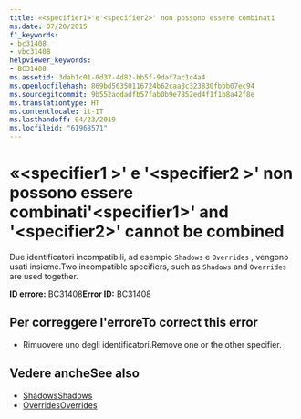 ```yaml
---
title: «<specifier1>'e'<specifier2>' non possono essere combinati
ms.date: 07/20/2015
f1_keywords:
- bc31408
- vbc31408
helpviewer_keywords:
- BC31408
ms.assetid: 3dab1c01-0d37-4d82-bb5f-9daf7ac1c4a4
ms.openlocfilehash: 869bd56350116724b62caa8c323830fbbb07ec94
ms.sourcegitcommit: 9b552addadfb57fab0b9e7852ed4f1f1b8a42f8e
ms.translationtype: HT
ms.contentlocale: it-IT
ms.lasthandoff: 04/23/2019
ms.locfileid: "61968571"
---
```

# <a name="specifier1-and-specifier2-cannot-be-combined"></a><span data-ttu-id="91282-102">«\<specifier1 >' e '\<specifier2 >' non possono essere combinati</span><span class="sxs-lookup"><span data-stu-id="91282-102">'\<specifier1>' and '\<specifier2>' cannot be combined</span></span>
<span data-ttu-id="91282-103">Due identificatori incompatibili, ad esempio `Shadows` e `Overrides` , vengono usati insieme.</span><span class="sxs-lookup"><span data-stu-id="91282-103">Two incompatible specifiers, such as `Shadows` and `Overrides` are used together.</span></span>  
  
 <span data-ttu-id="91282-104">**ID errore:** BC31408</span><span class="sxs-lookup"><span data-stu-id="91282-104">**Error ID:** BC31408</span></span>  
  
## <a name="to-correct-this-error"></a><span data-ttu-id="91282-105">Per correggere l'errore</span><span class="sxs-lookup"><span data-stu-id="91282-105">To correct this error</span></span>  
  
- <span data-ttu-id="91282-106">Rimuovere uno degli identificatori.</span><span class="sxs-lookup"><span data-stu-id="91282-106">Remove one or the other specifier.</span></span>  
  
## <a name="see-also"></a><span data-ttu-id="91282-107">Vedere anche</span><span class="sxs-lookup"><span data-stu-id="91282-107">See also</span></span>

- [<span data-ttu-id="91282-108">Shadows</span><span class="sxs-lookup"><span data-stu-id="91282-108">Shadows</span></span>](../../visual-basic/language-reference/modifiers/shadows.md)
- [<span data-ttu-id="91282-109">Overrides</span><span class="sxs-lookup"><span data-stu-id="91282-109">Overrides</span></span>](../../visual-basic/language-reference/modifiers/overrides.md)
